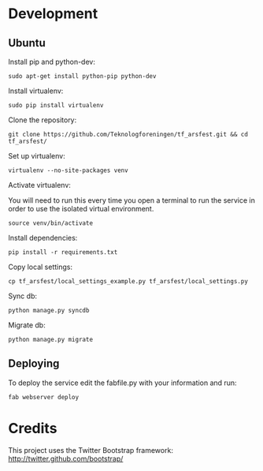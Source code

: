 Development
==========

Ubuntu
-------

Install pip and python-dev:
```
sudo apt-get install python-pip python-dev
```

Install virtualenv:
```
sudo pip install virtualenv
```

Clone the repository:
```
git clone https://github.com/Teknologforeningen/tf_arsfest.git && cd tf_arsfest/
```

Set up virtualenv:
```
virtualenv --no-site-packages venv
```

Activate virtualenv:

You will need to run this every time you open a terminal to run the service in order to use the isolated virtual environment.

```
source venv/bin/activate
```

Install dependencies:
```
pip install -r requirements.txt
```

Copy local settings:
```
cp tf_arsfest/local_settings_example.py tf_arsfest/local_settings.py
```

Sync db:
```
python manage.py syncdb
```

Migrate db:
```
python manage.py migrate
```

Deploying
----------

To deploy the service edit the fabfile.py with your information and run:
```
fab webserver deploy
```

Credits
=========
This project uses the Twitter Bootstrap framework:
http://twitter.github.com/bootstrap/
